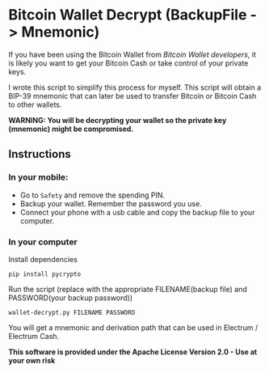 # Bitcoin Wallet Decrypt (BackupFile -> Mnemonic)

If you have been using the Bitcoin Wallet from *Bitcoin Wallet developers*, it is likely you want to get your Bitcoin Cash or take control of your private keys.

I wrote this script to simplify this process for myself. This script will obtain a BIP-39 mnemonic that can later be used to transfer Bitcoin or Bitcoin Cash to other wallets.

**WARNING: You will be decrypting your wallet so the private key (mnemonic) might be compromised.**

## Instructions

### In your mobile:

- Go to `Safety` and remove the spending PIN.
- Backup your wallet. Remember the password you use.
- Connect your phone with a usb cable and copy the backup file to your computer.

### In your computer

Install dependencies
```
pip install pycrypto
```

Run the script (replace with the appropriate FILENAME(backup file) and PASSWORD(your backup password))
```
wallet-decrypt.py FILENAME PASSWORD
```

You will get a mnemonic and derivation path that can be used in Electrum / Electrum Cash.

**This software is provided under the Apache License Version 2.0 - Use at your own risk**
